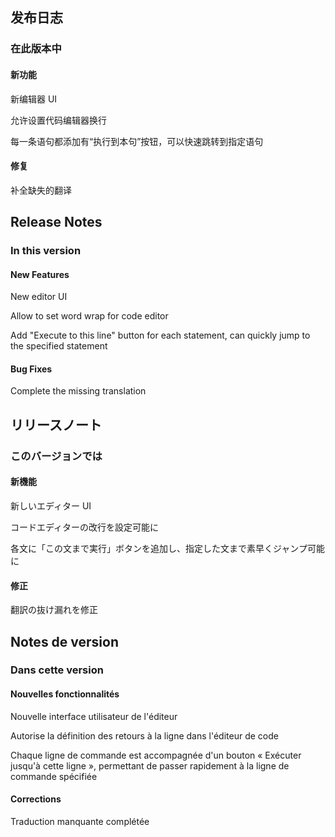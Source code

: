 ## 发布日志

### 在此版本中

#### 新功能

新编辑器 UI

允许设置代码编辑器换行

每一条语句都添加有“执行到本句”按钮，可以快速跳转到指定语句

#### 修复

补全缺失的翻译

<!-- English Translation -->
## Release Notes

### In this version

#### New Features

New editor UI

Allow to set word wrap for code editor

Add "Execute to this line" button for each statement, can quickly jump to the specified statement

#### Bug Fixes

Complete the missing translation



<!-- Japanese Translation -->
## リリースノート

### このバージョンでは

#### 新機能

新しいエディター UI

コードエディターの改行を設定可能に

各文に「この文まで実行」ボタンを追加し、指定した文まで素早くジャンプ可能に

#### 修正

翻訳の抜け漏れを修正


<!-- French Translation -->
## Notes de version

### Dans cette version

#### Nouvelles fonctionnalités

Nouvelle interface utilisateur de l'éditeur

Autorise la définition des retours à la ligne dans l'éditeur de code

Chaque ligne de commande est accompagnée d'un bouton « Exécuter jusqu'à cette ligne », permettant de passer rapidement à la ligne de commande spécifiée

#### Corrections

Traduction manquante complétée
